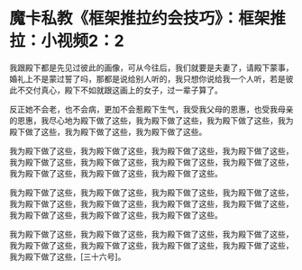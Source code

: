 # 魔卡私教《框架推拉约会技巧》：框架推拉：小视频2：2

我跟殿下都是先见过彼此的画像，可从今往后，我们就要是夫妻了，请殿下蒙事，婚礼上不是蒙过誓了吗，那都是说给别人听的，我只想你说给我一个人听，若是彼此不交付真心，殿下不如就跟这画上的女子，过一辈子算了。

反正她不会老，也不会病，更加不会惹殿下生气，我受我父母的恩惠，也受我母亲的恩惠，我尽心地为殿下做了这些，我为殿下做了这些，我为殿下做了这些，我为殿下做了这些，我为殿下做了这些，我为殿下做了这些。

我为殿下做了这些，我为殿下做了这些，我为殿下做了这些，我为殿下做了这些，我为殿下做了这些，我为殿下做了这些，我为殿下做了这些，我为殿下做了这些，我为殿下做了这些，我为殿下做了这些，我为殿下做了这些。

我为殿下做了这些，我为殿下做了这些，我为殿下做了这些，我为殿下做了这些，我为殿下做了这些，我为殿下做了这些，我为殿下做了这些，我为殿下做了这些，我为殿下做了这些，我为殿下做了这些，我为殿下做了这些。

我为殿下做了这些，我为殿下做了这些，我为殿下做了这些，我为殿下做了这些，我为殿下做了这些，我为殿下做了这些，我为殿下做了这些，我为殿下做了这些，我为殿下做了这些，[三十六号]。

